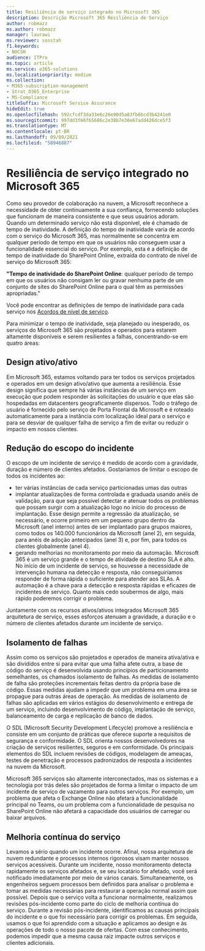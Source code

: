 ```yaml
---
title: Resiliência de serviço integrado no Microsoft 365
description: Descrição Microsoft 365 Resiliência de Serviço
author: robmazz
ms.author: robmazz
manager: laurawi
ms.reviewer: sosstah
f1.keywords:
- NOCSH
audience: ITPro
ms.topic: article
ms.service: o365-solutions
ms.localizationpriority: medium
ms.collection:
- M365-subscription-management
- Strat_O365_Enterprise
- MS-Compliance
titleSuffix: Microsoft Service Assurance
hideEdit: true
ms.openlocfilehash: 592cfcdf3da33e6c26e90d5a83fb6bcd3b4241e0
ms.sourcegitcommit: 997dd3f66f65686c2e38b7e30e67add426dce5f3
ms.translationtype: MT
ms.contentlocale: pt-BR
ms.lasthandoff: 09/09/2021
ms.locfileid: "58946887"
---
```

# <a name="built-in-service-resiliency-in-microsoft-365"></a>Resiliência de serviço integrado no Microsoft 365

Como seu provedor de colaboração na nuvem, a Microsoft reconhece a necessidade de obter continuamente a sua confiança, fornecendo soluções que funcionam de maneira consistente e que seus usuários adoram. Quando um determinado serviço não está disponível, ele é chamado de tempo de inatividade. A definição do tempo de inatividade varia de acordo com o serviço do Microsoft 365, mas normalmente se concentra em qualquer período de tempo em que os usuários não conseguem usar a funcionalidade essencial do serviço. Por exemplo, esta é a definição de tempo de inatividade do SharePoint Online, extraída do contrato de nível de serviço do Microsoft 365:

**"Tempo de inatividade do SharePoint Online**: qualquer período de tempo em que os usuários não consigam ler ou gravar nenhuma parte de um conjunto de sites do SharePoint Online para o qual têm as permissões apropriadas."

Você pode encontrar as definições de tempo de inatividade para cada serviço nos [Acordos de nível de serviço](https://www.microsoftvolumelicensing.com/DocumentSearch.aspx?Mode=3&DocumentTypeId=37).

Para minimizar o tempo de inatividade, seja planejado ou inesperado, os serviços do Microsoft 365 são projetados e operados para estarem altamente disponíveis e serem resilientes a falhas, concentrando-se em quatro áreas:

## <a name="activeactive-design"></a>Design ativo/ativo

Em Microsoft 365, estamos voltando para ter todos os serviços projetados e operados em um design ativo/ativo que aumenta a resiliência. Esse design significa que sempre há várias instâncias de um serviço em execução que podem responder às solicitações do usuário e que elas são hospedadas em datacenters geograficamente dispersos. Todo o tráfego de usuário é fornecido pelo serviço de Porta Frontal da Microsoft e é roteado automaticamente para a instância com localização ideal para o serviço e para se desviar de qualquer falha de serviço a fim de evitar ou reduzir o impacto em nossos clientes.

## <a name="reduce-incident-scope"></a>Redução do escopo do incidente

O escopo de um incidente de serviço é medido de acordo com a gravidade, duração e número de clientes afetados. Gostaríamos de limitar o escopo de todos os incidentes ao:

- ter várias instâncias de cada serviço particionadas umas das outras
- implantar atualizações de forma controlada e graduada usando anéis de validação, para que seja possível detectar e atenuar todos os problemas que possam surgir com a atualização logo no início do processo de implantação. Esse design permite a regressão da atualização, se necessário, e ocorre primeiro em um pequeno grupo dentro da Microsoft (anel interno) antes de ser implantado para grupos maiores, como todos os 140.000 funcionários da Microsoft (anel 2), em seguida, para anéis de adoção antecipados (anel 3) e, por fim, para todos os clientes globalmente (anel 4).
- gerando melhorias no monitoramento por meio da automação. Microsoft 365 é um serviço grande e o tempo de atividade de destino SLA é alto. No início de um incidente de serviço, se houvesse a necessidade de intervenção humana na detecção e resposta, não conseguiríamos responder de forma rápida o suficiente para atender aos SLAs. A automação é a chave para a detecção e resposta rápidas e eficazes de incidentes de serviço. Quanto mais cedo soubermos de algo, mais rápido poderemos corrigir o problema.

Juntamente com os recursos ativos/ativos integrados Microsoft 365 arquitetura de serviço, esses esforços atenuam a gravidade, a duração e o número de clientes afetados durante um incidente de serviço.  

## <a name="fault-isolation"></a>Isolamento de falhas

Assim como os serviços são projetados e operados de maneira ativa/ativa e são divididos entre si para evitar que uma falha afete outra, a base de código do serviço é desenvolvida usando princípios de particionamento semelhantes, os chamados isolamento de falhas. As medidas de isolamento de falha são proteções incrementais feitas dentro da própria base de código. Essas medidas ajudam a impedir que um problema em uma área se propague para outras áreas de operação.
As medidas de isolamento de falhas são aplicadas em vários estágios do desenvolvimento e entrega de um serviço, incluindo desenvolvimento de código, implantação de serviço, balanceamento de carga e replicação de banco de dados.

O SDL (Microsoft Security Development Lifecycle) promove a resiliência e consiste em um conjunto de práticas que oferece suporte a requisitos de segurança e conformidade. O SDL orienta nossos desenvolvedores na criação de serviços resilientes, seguros e em conformidade. Os principais elementos do SDL incluem revisões de códigos, modelagem de ameaças, testes de penetração e processos padronizados de resposta a incidentes na nuvem da Microsoft.

Microsoft 365 serviços são altamente interconectados, mas os sistemas e a tecnologia por trás deles são projetados de forma a limitar o impacto de um incidente de serviço de vazamento para outros serviços. Por exemplo, um problema que afeta o Exchange Online não afetará a funcionalidade principal no Teams, ou um problema com a funcionalidade de pesquisa no SharePoint Online não afetará a capacidade dos usuários de carregar ou baixar arquivos.

## <a name="continuous-service-improvement"></a>Melhoria contínua do serviço

Levamos a sério quando um incidente ocorre. Afinal, nossa arquitetura de nuvem redundante e processos internos rigorosos visam manter nossos serviços acessíveis. Durante um incidente, nosso monitoramento detecta rapidamente os serviços afetados e, se seu locatário for afetado, você será notificado imediatamente por meio de vários canais. Simultaneamente, os engenheiros seguem processos bem definidos para analisar o problema e tomar as medidas necessárias para restaurar a operação normal assim que possível. Depois que o serviço volta a funcionar normalmente, realizamos revisões pós-incidente como parte do ciclo de melhoria contínua do serviço. Durante a revisão pós-incidente, identificamos as causas principais do incidente e o que foi necessário para corrigir os problemas. Em seguida, usamos o que foi aprendido com a situação e aplicamos ao design e às operações de todo o nosso pacote de ofertas. Com esse conhecimento, podemos impedir que a mesma causa raiz impacte outros serviços e clientes adicionais.
